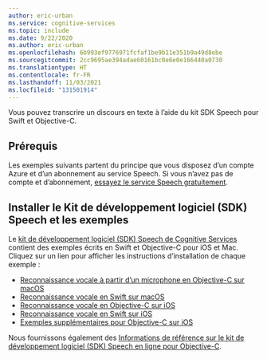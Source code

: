 ```yaml
---
author: eric-urban
ms.service: cognitive-services
ms.topic: include
ms.date: 9/22/2020
ms.author: eric-urban
ms.openlocfilehash: 6b993ef9776971fcfaf1be9b11e351b9a49d8ebe
ms.sourcegitcommit: 2cc9695ae394adae60161bc0e6e0e166440a0730
ms.translationtype: HT
ms.contentlocale: fr-FR
ms.lasthandoff: 11/03/2021
ms.locfileid: "131501914"
---
```

Vous pouvez transcrire un discours en texte à l’aide du kit SDK Speech pour Swift et Objective-C.

## <a name="prerequisites"></a>Prérequis

Les exemples suivants partent du principe que vous disposez d’un compte Azure et d’un abonnement au service Speech. Si vous n’avez pas de compte et d’abonnement, [essayez le service Speech gratuitement](../../../overview.md#try-the-speech-service-for-free).

## <a name="install-speech-sdk-and-samples"></a>Installer le Kit de développement logiciel (SDK) Speech et les exemples

Le [kit de développement logiciel (SDK) Speech de Cognitive Services](https://github.com/Azure-Samples/cognitive-services-speech-sdk) contient des exemples écrits en Swift et Objective-C pour iOS et Mac. Cliquez sur un lien pour afficher les instructions d’installation de chaque exemple :

* [Reconnaissance vocale à partir d’un microphone en Objective-C sur macOS](https://github.com/Azure-Samples/cognitive-services-speech-sdk/tree/master/quickstart/objectivec/macos/from-microphone)
* [Reconnaissance vocale en Swift sur macOS](https://github.com/Azure-Samples/cognitive-services-speech-sdk/tree/master/quickstart/swift/macos/from-microphone)
* [Reconnaissance vocale en Objective-C sur iOS](https://github.com/Azure-Samples/cognitive-services-speech-sdk/tree/master/quickstart/objectivec/ios/from-microphone)
* [Reconnaissance vocale en Swift sur iOS](https://github.com/Azure-Samples/cognitive-services-speech-sdk/tree/master/quickstart/swift/ios/from-microphone)
* [Exemples supplémentaires pour Objective-C sur iOS](https://github.com/Azure-Samples/cognitive-services-speech-sdk/tree/master/samples/objective-c/ios)

Nous fournissons également des [Informations de référence sur le kit de développement logiciel (SDK) Speech en ligne pour Objective-C](/objectivec/cognitive-services/speech/).
